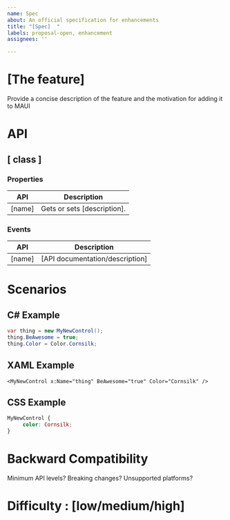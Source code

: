```yaml
---
name: Spec
about: An official specification for enhancements
title: "[Spec]  "
labels: proposal-open, enhancement
assignees: ''

---
```


# [The feature] 

Provide a concise description of the feature and the motivation for adding it to MAUI

# API

## [ class ]

### Properties

| API | Description |
| ------------- | ------------- |
| [name] | Gets or sets [description]. |

### Events

| API | Description |
| ------------- | ------------- |
| [name] | [API documentation/description] |

# Scenarios

## C# Example
```csharp
var thing = new MyNewControl();
thing.BeAwesome = true;
thing.Color = Color.Cornsilk;
```

## XAML Example
```xaml
<MyNewControl x:Name="thing" BeAwesome="true" Color="Cornsilk" />
```

## CSS Example
```css
MyNewControl {
     color: Cornsilk;
}
```

# Backward Compatibility

Minimum API levels?
Breaking changes?
Unsupported platforms?

# Difficulty : [low/medium/high]
